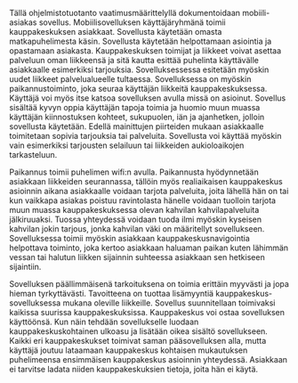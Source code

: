Tällä ohjelmistotuotanto vaatimusmäärittelyllä dokumentoidaan mobiili-asiakas sovellus. Mobiilisovelluksen 
käyttäjäryhmänä toimii kauppakeskuksen asiakkaat. Sovellusta käytetään omasta matkapuhelimesta käsin. Sovellusta käytetään
helpottamaan asiointia ja opastamaan asiakasta. Kauppakeskuksen toimijat ja liikkeet voivat asettaa palveluun oman
liikkeensä ja sitä kautta esittää puhelinta käyttävälle asiakkaalle esimerkiksi tarjouksia. Sovelluksessessa esitetään myöskin uudet liikkeet palvelualueelle tultaessa. 
Sovelluksessa on myöskin paikannustoiminto, joka seuraa käyttäjän liikkeitä kauppakeskuksessa. Käyttäjä voi myös itse katsoa sovelluksen avulla
missä on asioinut. Sovellus sisältää kyvyn oppia käyttäjän tapoja toimia ja huomio muun muassa käyttäjän kiinnostuksen 
kohteet, sukupuolen, iän ja ajanhetken, jolloin sovellusta käytetään. Edellä mainittujen piirteiden mukaan
asiakkaalle toimitetaan sopivia tarjouksia tai palveluita. Sovellusta voi käyttää myöskin vain esimerkiksi
tarjousten selailuun tai liikkeiden aukioloaikojen tarkasteluun. 

Paikannus toimii puhelimen wifi:n avulla. Paikannusta hyödynnetään asiakkaan liikkeiden seurannassa, 
tällöin myös realiaikaisen kauppakeskus asioinnin aikana asiakkaalle voidaan tarjota palveluita, 
joita lähellä hän on tai kun vaikkapa asiakas poistuu ravintolasta hänelle voidaan tuolloin tarjota muun muassa 
kauppakeskuksessa olevan kahvilan kahvilapalveluita jälkiruuaksi. Tuossa yhteydessä voidaan tuoda ilmi myöskin 
kyseisen kahvilan jokin tarjous, jonka kahvilan väki on määritellyt sovellukseen. Sovelluksessa toimii
myöskin asiakkaan kauppakeskusnavigointia helpottava toiminto, joka kertoo asiakkaan haluaman paikan kuten lähimmän vessan
tai halutun liikken sijainnin suhteessa asiakkaan sen hetkiseen sijaintiin.

Sovelluksen päällimmäisenä tarkoituksena on toimia erittäin myyvästi ja jopa hieman tyrkyttävästi.
Tavoitteena on tuottaa lisämyyntiä kauppakeskus-sovelluksessa mukana oleville liikkeille. Sovellus suunnitellaan
toimivaksi kaikissa suurissa kauppakeskuksissa. Kauppakeskus voi ostaa sovelluksen käyttöönsä. Kun näin tehdään
sovellukselle luodaan kauppakeskuskohtainen ulkoasu ja lisätään oikea sisältö sovellukseen. Kaikki eri
kauppakeskukset toimivat saman pääsovelluksen alla, mutta käyttäjä joutuu lataamaan kauppakeskus kohtaisen
mukautuksen puhelimeensa ensimmäisen kauppakeskus asioinnin yhteydessä. Asiakkaan ei tarvitse ladata niiden 
kauppakeskuksien tietoja, joita hän ei käytä.

